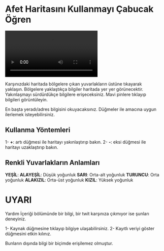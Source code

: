 # Afet Haritasını Kullanmayı Çabucak Öğren

![Telefonda afetharita.com](https://user-images.githubusercontent.com/79915194/217329564-7a29dcbc-08a8-4b1a-8c01-ac13ddfbe101.mp4)

Karşınızdaki haritada bölgelere çıkan yuvarlakların üstüne tıkayarak yaklaşın.
Bölgelere yaklaştıkça bilgiler haritada yer yer görünecektir.
Yakınlaşmayı sürdürdükçe bilgilere erişeceksiniz.
Mavi pinlere tıklayıp bilgileri görüntüleyin.

En başta yeradı/adres bilgisini okuyacaksınız.
Düğmeler ile amacına uygun ilerlemek isteyebilirsiniz.

## Kullanma Yöntemleri

1- **+**: artı düğmesi ile haritayı yakınlaştırıp bakın.
2- **-**: eksi düğmesi ile haritayı uzaklaştırıp bakın.

## Renkli Yuvarlakların Anlamları

**YEŞİL**: 
**ALAYEŞİL**: Düşük yoğunluk
**SARI**: Orta-alt yoğunluk
**TURUNCU**: Orta yoğunluk
**ALAKIZIL**: Orta-üst yoğunluk
**KIZIL**: Yüksek yoğunluk


# UYARI
Yardım İçeriği bölümünde bir bilgi, bir twit karşınıza çıkmıyor ise şunları deneyiniz.

1- Kaynak düğmesine tıklayıp bilgiye ulaşabilirsiniz. 
2- Kayıtlı veriyi göster düğmesini etkin kılınız.

Bunların dışında bilgi bir biçimde erişilemez olmuştur.